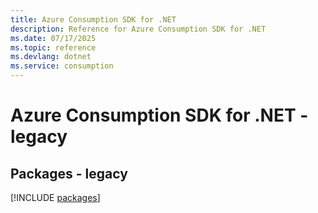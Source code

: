 ```yaml
---
title: Azure Consumption SDK for .NET
description: Reference for Azure Consumption SDK for .NET
ms.date: 07/17/2025
ms.topic: reference
ms.devlang: dotnet
ms.service: consumption
---
```

# Azure Consumption SDK for .NET - legacy
## Packages - legacy
[!INCLUDE [packages](consumption-index.md)]